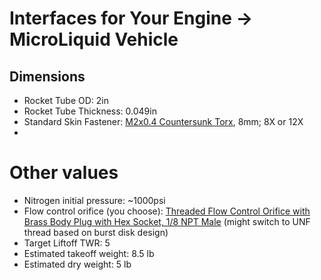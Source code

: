 # Interfaces for Your Engine -> MicroLiquid Vehicle

## Dimensions
- Rocket Tube OD: 2in
- Rocket Tube Thickness: 0.049in
- Standard Skin Fastener: [M2x0.4 Countersunk Torx](https://www.mcmaster.com/92703A146/), 8mm; 8X or 12X
- 

# Other values
- Nitrogen initial pressure: ~1000psi
- Flow control orifice (you choose): [Threaded Flow Control Orifice with Brass Body Plug with Hex Socket, 1/8 NPT Male](https://www.mcmaster.com/2712T51/) (might switch to UNF thread based on burst disk design)
- Target Liftoff TWR: 5
- Estimated takeoff weight: 8.5 lb
- Estimated dry weight: 5 lb

